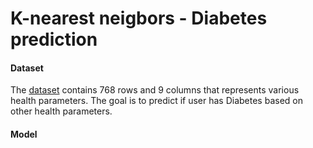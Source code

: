 # K-nearest neigbors - Diabetes prediction
#### Dataset
The [dataset](https://www.kaggle.com/datasets/mathchi/diabetes-data-set) contains 768 rows and 9 columns that represents
various health parameters. The goal is to predict if user has Diabetes based on other health parameters.

#### Model
